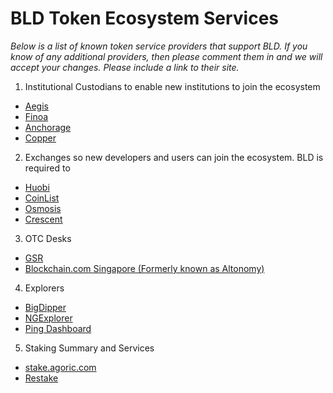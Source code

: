 # BLD Token Ecosystem Services

*Below is a list of known token service providers that support BLD. If you know of any additional providers, then please comment them in and we will accept your changes. Please include a link to their site.*

1. Institutional Custodians to enable new institutions to join the ecosystem
- [Aegis](https://www.aegiscustody.com/contact)
- [Finoa](https://www.finoa.io/agoric)
- [Anchorage](https://www.anchorage.com/get-started)
- [Copper](https://copper.co/)

2. Exchanges so new developers and users can join the ecosystem. BLD is required to 
- [Huobi](https://www.huobi.com/)
- [CoinList](https://coinlist.co/pro)
- [Osmosis](https://app.osmosis.zone/)
- [Crescent](https://crescent.network/)

3. OTC Desks
- [GSR](https://www.gsr.io/trading/otc-trading/)
- [Blockchain.com Singapore (Formerly known as Altonomy)](https://www.blockchain.com/institutional)

4. Explorers
- [BigDipper](https://bigdipper.live/agoric)
- [NGExplorer](https://agoric.explorers.guru/)
- [Ping Dashboard](https://ping.pub/agoric)

5. Staking Summary and Services
- [stake.agoric.com](https://stake.agoric.com/)
- [Restake](https://restake.app/agoric)
